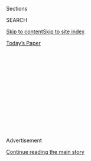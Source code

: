 <div id="app">

<div>

<div>

<div>

<div class="NYTAppHideMasthead css-1q2w90k e1suatyy0">

<div class="section css-ui9rw0 e1suatyy2">

<div class="css-eph4ug er09x8g0">

<div class="css-6n7j50">

</div>

<span class="css-1dv1kvn">Sections</span>

<div class="css-10488qs">

<span class="css-1dv1kvn">SEARCH</span>

</div>

[Skip to content](#site-content)[Skip to site
index](#site-index)

</div>

<div class="css-10698na e1huz5gh0">

</div>

</div>

<div id="masthead-bar-one" class="section hasLinks css-15hmgas e1csuq9d3">

<div class="css-uqyvli e1csuq9d0">

</div>

<div class="css-1uqjmks e1csuq9d1">

</div>

<div class="css-9e9ivx">

[](https://myaccount.nytimes.com/auth/login?response_type=cookie&client_id=vi)

</div>

<div class="css-1bvtpon e1csuq9d2">

[Today’s
Paper](https://www.nytimes.com/section/todayspaper)

</div>

</div>

</div>

</div>

<div data-aria-hidden="false">

<div id="site-content" data-role="main">

<div>

<div class="css-1aor85t" style="opacity:0.000000001;z-index:-1;visibility:hidden">

<div class="css-1hqnpie">

<div class="css-epjblv">

<span class="css-17xtcya">[Opinion](/section/opinion)</span><span class="css-x15j1o">|</span><span class="css-fwqvlz">3
Things to Make the World Immediately Better After
Covid-19</span>

</div>

<div class="css-k008qs">

<div class="css-1iwv8en">

<span class="css-18z7m18"></span>

<div>

</div>

</div>

<span class="css-1n6z4y">https://nyti.ms/2Dmtw0p</span>

<div class="css-1705lsu">

<div class="css-4xjgmj">

<div class="css-4skfbu" data-role="toolbar" data-aria-label="Social Media Share buttons, Save button, and Comments Panel with current comment count" data-testid="share-tools">

  - 
  - 
  - 
  - 
    
    <div class="css-6n7j50">
    
    </div>

  - 

</div>

</div>

</div>

</div>

</div>

</div>

<div id="NYT_TOP_BANNER_REGION" class="css-13pd83m">

</div>

<div id="top-wrapper" class="css-1sy8kpn">

<div id="top-slug" class="css-l9onyx">

Advertisement

</div>

[Continue reading the main
story](#after-top)

<div class="ad top-wrapper" style="text-align:center;height:100%;display:block;min-height:250px">

<div id="top" class="place-ad" data-position="top" data-size-key="top">

</div>

</div>

<div id="after-top">

</div>

</div>

<div>

<div class="css-v5btjw etb61u70">

<div class="css-v05ibm etb61u71">

[Opinion](/section/opinion)

</div>

</div>

<div id="sponsor-wrapper" class="css-1hyfx7x">

<div id="sponsor-slug" class="css-19vbshk">

Supported by

</div>

[Continue reading the main
story](#after-sponsor)

<div id="sponsor" class="ad sponsor-wrapper" style="text-align:center;height:100%;display:block">

</div>

<div id="after-sponsor">

</div>

</div>

<div class="css-186x18t">

</div>

<div class="css-1vkm6nb ehdk2mb0">

# 3 Things to Make the World Immediately Better After Covid-19

</div>

The crisis could be a catalyst for overhauling the economic world order.

<div class="css-18e8msd">

<div class="css-vp77d3 epjyd6m0">

<div class="css-1baulvz">

By <span class="css-1baulvz last-byline" itemprop="name">Dambisa
Moyo</span>

<div class="css-8atqhb">

Dr. Moyo is an economist.

</div>

</div>

</div>

  - July 31,
    2020

  - 
    
    <div class="css-4xjgmj">
    
    <div class="css-d8bdto" data-role="toolbar" data-aria-label="Social Media Share buttons, Save button, and Comments Panel with current comment count" data-testid="share-tools">
    
      - 
      - 
      - 
      - 
        
        <div class="css-6n7j50">
        
        </div>
    
      - 
    
    </div>
    
    </div>

</div>

<div class="css-79elbk" data-testid="photoviewer-wrapper">

<div class="css-z3e15g" data-testid="photoviewer-wrapper-hidden">

</div>

<div class="css-1a48zt4 ehw59r15" data-testid="photoviewer-children">

![<span class="css-16f3y1r e13ogyst0" data-aria-hidden="true">A man in
New Delhi looks through garbage for valuable items to sell. The pandemic
could provide an opportunity to address global income
inequality.</span><span class="css-cnj6d5 e1z0qqy90" itemprop="copyrightHolder"><span class="css-1ly73wi e1tej78p0">Credit...</span><span><span>Yawar
Nazir/Getty
Images</span></span></span>](https://static01.nyt.com/images/2020/07/31/opinion/31Moyo/31Moyo-articleLarge.jpg?quality=75&auto=webp&disable=upscale)

</div>

</div>

</div>

<div class="section meteredContent css-1r7ky0e" name="articleBody" itemprop="articleBody">

<div class="css-1fanzo5 StoryBodyCompanionColumn">

<div class="css-53u6y8">

The scale of the coronavirus pandemic and the economic shutdowns it
caused set in motion a series of debates and questions about what the
world may look like once its stranglehold on society loosens: Will we
travel less? Will we work at home more? Will norms in schools and at
large-scale public events be changed for years?

Less noticed, but just as important, is the potential that the
coronavirus could be a catalyst to overhaul the global economic order. A
debate on the failures of the global economy had already started before
the pandemic, born of a sense that capitalism and corporations had
become parasites on the planet.

In the aftermath of the pandemic, the world’s rich countries should do
more than just wait for corporations to change. They have to overhaul
their monetary policies, the forms of private investment they
incentivize and the attitudes of their antitrust enforcement.

Until now, monetary policy has rewarded holders of financial assets over
those who have stock in real assets like land, factories and labor.
That’s because the world’s most powerful central banks have
prioritized controlling inflation over expanding industrial capacity and
employment in what’s called the “real economy.”

</div>

</div>

<div class="css-1fanzo5 StoryBodyCompanionColumn">

<div class="css-53u6y8">

This status quo in central banking, which has been dominant for four
decades, has encouraged corporations, especially the largest publicly
traded companies, to focus on short-term financial gains and share
prices at the expense of pursuing longer-term investments that would
reap more broadly shared rewards. Compounding the gains of those who
already own plenty of capital has resulted in the entrenched income
inequality and stagnant wages that citizens in dozens of countries
bemoan.

In the United States, the Federal Reserve is expected to operate under
its dual mandate to promote “maximum employment” and stabilize prices
(by limiting inflation). However, while central banks like the Fed have
explicit inflation targets — typically aiming to keep the rate at 2
percent — they do not have explicit unemployment targets.

The Fed, could instead put new policies in place that make a very low
unemployment rate — or more aggressively, underemployment rate — the new
trigger for whether it decides to stimulate or hit the financial breaks
on the economy. This shift would avert the risk of depressing wages and
be helpful to groups in the work force who are discriminated against and
often “first fired, last hired.” And crucially, it would reward
companies for longer-term investments that promote real economic growth.

How else can the financial markets be encouraged to prioritize real,
productive investment? Governments can begin to issue higher taxes on
dividend payments to large shareholders of big, publicly traded
companies and pair that with tax reductions on long-term investments.

It’s not surprising that investors — who for years looked at a landscape
of sluggish-to-moderate global growth — have been looking for quick
financial returns rather than productive, but sometimes risky, long-term
investments. Guided by shareholder demands, for the past decade
businesses have focused on delivering returns quickly and predictably to
investors instead of investing in longer-horizon infrastructures — like
research, plants and machinery that would ultimately lead to innovation
and drive economic growth.

</div>

</div>

<div class="css-1fanzo5 StoryBodyCompanionColumn">

<div class="css-53u6y8">

According to a 2019 report, “[American Investment in the 21st
Century](https://www.rubio.senate.gov/public/_cache/files/9f25139a-6039-465a-9cf1-feb5567aebb7/4526E9620A9A7DB74267ABEA5881022F.5.15.2019.-final-project-report-american-investment.pdf),”
led by Senator Marco Rubio of Florida, net private domestic investment
in fixed assets like equipment, machinery and property has shrunk in
half since the mid-1980s.

Higher taxes on large dividend payments and federal subsidies for
long-term investments could help America reverse course.

We also need to address concentration of corporate power. To overhaul
the prevailing global economic architecture, the globe’s leading
governments will need to address the fact that many sectors — airlines,
banking, technology — have become oligopolies dominated by just a few
multinational corporations. These Gilded Age style markets reduce
competition and concentrate the pricing power of large, well-connected
corporations.

There have been calls to break up technology companies or to limit their
scale and monopolistic tendencies. However, dozens of national
regulators are pitted against global corporations that can use their
multiple bases to evade rules inconvenient to them. So international
regulatory cooperation will be needed to rein in the increasingly
unfettered power of these multinational behemoths.

At a time when many governments seem steered by nationalism, effective
cross-border cooperation is hard to imagine. However, feats of global
cooperation from the past — like the post-World War II establishment of
the Bretton Woods system’s new world order — offer examples of leaders
eventually meeting the moment even amid formidable challenges.

The pandemic is not just giving us a chance to rethink how to best live
and work. It is also providing an opportunity to reconsider the way that
the very structures of our world economy operate.

Dr. Moyo is an economist and the author of “How the West Was Lost: Fifty
Years of Economic Folly — and the Stark Choices that Lie Ahead.”

*The Times is committed to publishing* [*a diversity of
letters*](https://www.nytimes.com/2019/01/31/opinion/letters/letters-to-editor-new-york-times-women.html)
*to the editor. We’d like to hear what you think about this or any of
our articles. Here are some*
[*tips*](https://help.nytimes.com/hc/en-us/articles/115014925288-How-to-submit-a-letter-to-the-editor)*.
And here’s our email:*
[*letters@nytimes.com*](mailto:letters@nytimes.com)*.*

*Follow The New York Times Opinion section on*
[*Facebook*](https://www.facebook.com/nytopinion)*,* [*Twitter
(@NYTopinion)*](http://twitter.com/NYTOpinion) *and*
[*Instagram*](https://www.instagram.com/nytopinion/)*.*

</div>

</div>

</div>

<div>

</div>

<div>

</div>

<div>

</div>

<div>

<div id="bottom-wrapper" class="css-1ede5it">

<div id="bottom-slug" class="css-l9onyx">

Advertisement

</div>

[Continue reading the main
story](#after-bottom)

<div id="bottom" class="ad bottom-wrapper" style="text-align:center;height:100%;display:block;min-height:90px">

</div>

<div id="after-bottom">

</div>

</div>

</div>

</div>

</div>

## Site Index

<div>

</div>

## Site Information Navigation

  - [© <span>2020</span> <span>The New York Times
    Company</span>](https://help.nytimes.com/hc/en-us/articles/115014792127-Copyright-notice)

<!-- end list -->

  - [NYTCo](https://www.nytco.com/)
  - [Contact
    Us](https://help.nytimes.com/hc/en-us/articles/115015385887-Contact-Us)
  - [Work with us](https://www.nytco.com/careers/)
  - [Advertise](https://nytmediakit.com/)
  - [T Brand Studio](http://www.tbrandstudio.com/)
  - [Your Ad
    Choices](https://www.nytimes.com/privacy/cookie-policy#how-do-i-manage-trackers)
  - [Privacy](https://www.nytimes.com/privacy)
  - [Terms of
    Service](https://help.nytimes.com/hc/en-us/articles/115014893428-Terms-of-service)
  - [Terms of
    Sale](https://help.nytimes.com/hc/en-us/articles/115014893968-Terms-of-sale)
  - [Site
    Map](https://spiderbites.nytimes.com)
  - [Help](https://help.nytimes.com/hc/en-us)
  - [Subscriptions](https://www.nytimes.com/subscription?campaignId=37WXW)

</div>

</div>

</div>

</div>
